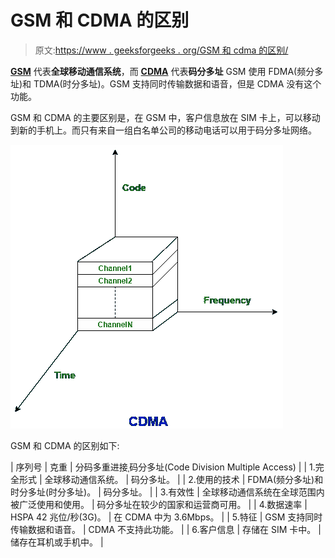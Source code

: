 # GSM 和 CDMA 的区别

> 原文:[https://www . geeksforgeeks . org/GSM 和 cdma 的区别/](https://www.geeksforgeeks.org/difference-between-gsm-and-cdma/)

**[GSM](https://www.geeksforgeeks.org/how-gsm-works/)** 代表**全球移动通信系统**，而 **[CDMA](https://www.geeksforgeeks.org/java-cdma-code-division-multiple-access/)** 代表**码分多址** GSM 使用 FDMA(频分多址)和 TDMA(时分多址)。GSM 支持同时传输数据和语音，但是 CDMA 没有这个功能。

GSM 和 CDMA 的主要区别是，在 GSM 中，客户信息放在 SIM 卡上，可以移动到新的手机上。而只有来自一组白名单公司的移动电话可以用于码分多址网络。

![](img/0caaa75534b0faaa11def28294dcc346.png)

GSM 和 CDMA 的区别如下:

| 序列号 | 克重 | 分码多重进接ˌ码分多址(Code Division Multiple Access) |
| 1.完全形式 | 全球移动通信系统。 | 码分多址。 |
| 2.使用的技术 | FDMA(频分多址)和时分多址(时分多址)。 | 码分多址。 |
| 3.有效性 | 全球移动通信系统在全球范围内被广泛使用和使用。 | 码分多址在较少的国家和运营商可用。 |
| 4.数据速率 | HSPA 42 兆位/秒(3G)。 | 在 CDMA 中为 3.6Mbps。 |
| 5.特征 | GSM 支持同时传输数据和语音。 | CDMA 不支持此功能。 |
| 6.客户信息 | 存储在 SIM 卡中。 | 储存在耳机或手机中。 |